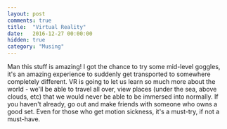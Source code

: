 ```yaml
---
layout: post
comments: true
title:  "Virtual Reality"
date:   2016-12-27 00:00:00
hidden: true
category: "Musing"
---
```

Man this stuff is amazing! I got the chance to try some mid-level goggles, it's an amazing experience to suddenly get transported to somewhere completely different. VR is going to let us learn so much more about the world - we'll be able to travel all over, view places (under the sea, above clouds, etc) that we would never be able to be immersed into normally. If you haven't already, go out and make friends with someone who owns a good set. Even for those who get motion sickness, it's a must-try, if not a must-have.
